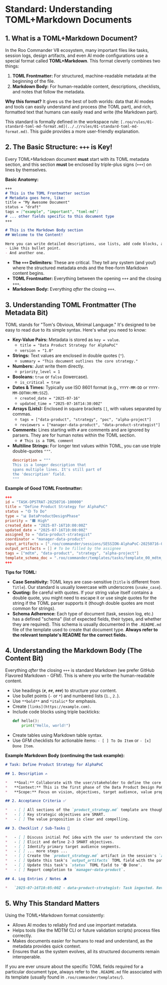 # Standard: Understanding TOML+Markdown Documents

## 1. What is a TOML+Markdown Document?

In the Roo Commander V8 ecosystem, many important files like tasks, session logs, design artifacts, and even AI mode configurations use a special format called **TOML+Markdown**. This format cleverly combines two things:

1.  **TOML Frontmatter:** For structured, machine-readable metadata at the beginning of the file.
2.  **Markdown Body:** For human-readable content, descriptions, checklists, and notes that follow the metadata.

**Why this format?**
It gives us the best of both worlds: data that AI modes and tools can easily understand and process (the TOML part), and rich, formatted text that humans can easily read and write (the Markdown part).

This standard is formally defined in the workspace rule: `[.roo/rules/01-standard-toml-md-format.md](.././/rules/01-standard-toml-md-format.md)`. This guide provides a more user-friendly explanation.

## 2. The Basic Structure: `+++` is Key!

Every TOML+Markdown document **must** start with its TOML metadata section, and this section **must** be enclosed by triple-plus signs (`+++`) on lines by themselves.

**Basic Anatomy:**

```markdown
+++
# This is the TOML Frontmatter section
# Metadata goes here, like:
title = "My Awesome Document"
status = "draft"
tags = ["example", "important", "toml-md"]
# ... other fields specific to this document type
+++

# This is the Markdown Body section
## Welcome to the Content!

Here you can write detailed descriptions, use lists, add code blocks, and anything else Markdown supports.
- Like this bullet point.
- And another one.
```

*   **The `+++` Delimiters:** These are critical. They tell any system (and you!) where the structured metadata ends and the free-form Markdown content begins.
*   **TOML Frontmatter:** Everything between the opening `+++` and the closing `+++`.
*   **Markdown Body:** Everything *after* the closing `+++`.

## 3. Understanding TOML Frontmatter (The Metadata Bit)

TOML stands for "Tom's Obvious, Minimal Language." It's designed to be easy to read due to its simple syntax. Here's what you need to know:

*   **Key-Value Pairs:** Metadata is stored as `key = value`.
    *   `title = "Data Product Strategy for AlphaPoC"`
    *   `version = "1.0"`
*   **Strings:** Text values are enclosed in double quotes (`"`).
    *   `summary = "This document outlines the core strategy."`
*   **Numbers:** Just write them directly.
    *   `priority_level = 1`
*   **Booleans:** `true` or `false` (lowercase).
    *   `is_critical = true`
*   **Dates & Times:** Typically use ISO 8601 format (e.g., `YYYY-MM-DD` or `YYYY-MM-DDTHH:MM:SSZ`).
    *   `created_date = "2025-07-16"`
    *   `updated_time = "2025-07-16T14:30:00Z"`
*   **Arrays (Lists):** Enclosed in square brackets `[]`, with values separated by commas.
    *   `tags = ["data-product", "strategy", "poc", "alpha-project"]`
    *   `reviewers = ["manager-data-product", "data-product-strategist"]`
*   **Comments:** Lines starting with `#` are comments and are ignored by parsers. They are for human notes within the TOML section.
    *   `# This is a TOML comment`
*   **Multiline Strings:** For longer text values within TOML, you can use triple double-quotes `"""`.
    ```toml
    description = """
    This is a longer description that
    spans multiple lines. It's still part of
    the 'description' field.
    """
    ```

**Example of Good TOML Frontmatter:**
```toml
+++
id = "TASK-DPSTRAT-20250716-100000"
title = "Define Product Strategy for AlphaPoC"
status = "🟡 To Do"
type = "📊 DataProductDesignPhase"
priority = "🟧 High"
created_date = "2025-07-16T10:00:00Z"
updated_date = "2025-07-16T10:00:00Z"
assigned_to = "data-product-strategist"
coordinator = "manager-data-product"
input_artifacts = [".roo/commander/sessions/SESSION-AlphaPoC-20250716-090000/artifacts/notes/initial_brief.md"]
output_artifacts = [] # To be filled by the assignee
tags = ["mdtm", "data-product", "strategy", "alpha-project"]
template_schema_doc = ".roo/commander/templates/tasks/template_00_mdtm_task_generic.README.md"
+++
```

**Tips for TOML:**
*   **Case Sensitivity:** TOML keys are case-sensitive (`title` is different from `Title`). Our standard is usually lowercase with underscores (`snake_case`).
*   **Quoting:** Be careful with quotes. If your string value itself contains a double quote, you might need to escape it or use single quotes for the string if the TOML parser supports it (though double quotes are most common for strings).
*   **Schema Adherence:** Each type of document (task, session log, etc.) has a defined "schema" (list of expected fields, their types, and whether they are required). This schema is usually documented in the `.README.md` file of the template used to create that document type. **Always refer to the relevant template's README for the correct fields.**

## 4. Understanding the Markdown Body (The Content Bit)

Everything *after* the closing `+++` is standard Markdown (we prefer GitHub Flavored Markdown - GFM). This is where you write the human-readable content.

*   Use headings (`#`, `##`, `###`) to structure your content.
*   Use bullet points (`-` or `*`) and numbered lists (`1.`, `2.`).
*   Use `**bold**` and `*italic*` for emphasis.
*   Create `[links](https://example.com)`.
*   Include code blocks using triple backticks:
    ```python
    def hello():
        print("Hello, world!")
    ```
*   Create tables using Markdown table syntax.
*   Use GFM checklists for actionable items: `- [ ] To Do Item` or `- [x] Done Item`.

**Example Markdown Body (continuing the task example):**
```markdown
# Task: Define Product Strategy for AlphaPoC

## 1. Description ✍️

*   **Goal:** Collaborate with the user/stakeholder to define the core product strategy for the "AlphaPoC" data product.
*   **Context:** This is the first phase of the Data Product Design PoC workflow. Input is an initial project idea.
*   **Scope:** Focus on vision, objectives, target audience, value proposition, and strategic alignment.

## 2. Acceptance Criteria ✅

*   - [ ] All sections of the `product_strategy.md` template are thoughtfully completed.
*   - [ ] Key strategic objectives are SMART.
*   - [ ] The value proposition is clear and compelling.

## 3. Checklist / Sub-Tasks 📝

*   - [ ] Discuss initial PoC idea with the user to understand the core problem/opportunity.
*   - [ ] Elicit and define 2-3 SMART objectives.
*   - [ ] Identify primary target audience segments.
*   - [ ] ... more steps ...
*   - [ ] Create the `product_strategy.md` artifact in the session's `artifacts/design_outputs/AlphaPoC/` directory.
*   - [ ] Update this task's `output_artifacts` TOML field with the path to `product_strategy.md`.
*   - [ ] Update this task's `status` TOML field to '🟢 Done'.
*   - [ ] Report completion to `manager-data-product`.

## 4. Log Entries / Notes 🪵

*   `2025-07-16T10:05:00Z - data-product-strategist: Task ingested. Reviewing input artifacts.`
```

## 5. Why This Standard Matters

Using the TOML+Markdown format consistently:
*   Allows AI modes to reliably find and use important metadata.
*   Helps tools (like the MDTM CLI or future validation scripts) process files correctly.
*   Makes documents easier for humans to read and understand, as the metadata provides quick context.
*   Ensures that as the system evolves, all its structured documents remain interoperable.

If you are ever unsure about the specific TOML fields required for a particular document type, always refer to the `.README.md` file associated with its template (usually found in `.roo/commander/templates/`).
